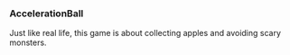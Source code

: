 ### AccelerationBall

Just like real life, this game is about collecting apples and avoiding scary monsters.

